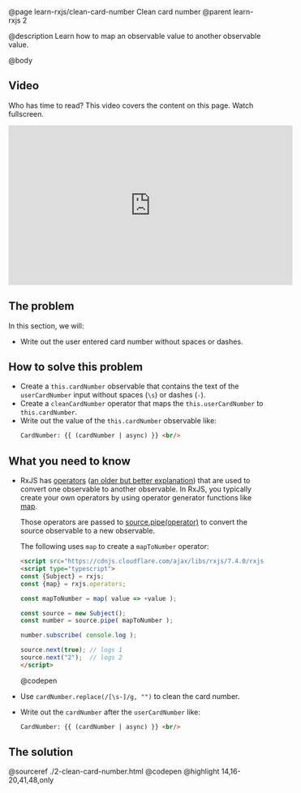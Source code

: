@page learn-rxjs/clean-card-number Clean card number
@parent learn-rxjs 2

@description Learn how to map an observable value to
another observable value.

@body

## Video

Who has time to read?  This video covers the content on this page. Watch fullscreen.

<iframe width="560" height="315" src="https://www.youtube.com/embed/lk77m-Dwjro" frameborder="0" allow="accelerometer; autoplay; encrypted-media; gyroscope; picture-in-picture" allowfullscreen></iframe>

## The problem

In this section, we will:

- Write out the user entered card number without
  spaces or dashes.

## How to solve this problem

- Create a `this.cardNumber` observable that contains the
  text of the `userCardNumber` input without spaces (`\s`) or dashes (`-`).
- Create a `cleanCardNumber` operator that maps the `this.userCardNumber` to `this.cardNumber`.
- Write out the value of the `this.cardNumber` observable like:
  ```html
  CardNumber: {{ (cardNumber | async) }} <br/>
  ```

## What you need to know

- RxJS has [operators](https://rxjs.dev/guide/operators)
  ([an older but better explanation](http://reactivex.io/rxjs/manual/overview.html#operators)) that are used to
  convert one observable to another observable.  In RxJS, you typically create your own operators
  by using operator generator functions like [map](https://rxjs.dev/api/operators/map).

  Those operators are passed to [source.pipe(operator)](https://rxjs.dev/api/index/function/pipe) to convert the source observable to a new observable.

  The following uses `map` to create a `mapToNumber` operator:

  ```html
  <script src="https://cdnjs.cloudflare.com/ajax/libs/rxjs/7.4.0/rxjs.umd.min.js"></script>
  <script type="typescript">
  const {Subject} = rxjs;
  const {map} = rxjs.operators;

  const mapToNumber = map( value => +value );

  const source = new Subject();
  const number = source.pipe( mapToNumber );

  number.subscribe( console.log );

  source.next(true); // logs 1
  source.next("2");  // logs 2
  </script>
  ```
  @codepen

- Use `cardNumber.replace(/[\s-]/g, "")` to clean the card number.
- Write out the `cardNumber` after the `userCardNumber` like:
  ```html
  CardNumber: {{ (cardNumber | async) }} <br/>
  ```


## The solution

@sourceref ./2-clean-card-number.html
@codepen
@highlight 14,16-20,41,48,only
